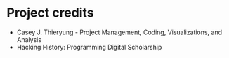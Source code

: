 # Project credits

* Casey J. Thieryung - Project Management, Coding, Visualizations, and Analysis
* Hacking History: Programming Digital Scholarship
